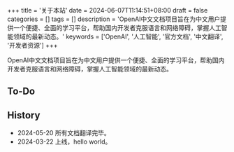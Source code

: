 +++
title = '关于本站'
date = 2024-06-07T11:14:51+08:00
draft = false
categories = []
tags = []
description = 'OpenAI中文文档项目旨在为中文用户提供一个便捷、全面的学习平台，帮助国内开发者克服语言和网络障碍，掌握人工智能领域的最新动态。'
keywords = ['OpenAI', '人工智能', '官方文档', '中文翻译', '开发者资源']
+++

OpenAI中文文档项目旨在为中文用户提供一个便捷、全面的学习平台，帮助国内开发者克服语言和网络障碍，掌握人工智能领域的最新动态。

## To-Do

## History

- 2024-05-20 所有文档翻译完毕。
- 2024-03-22 上线，hello world。
